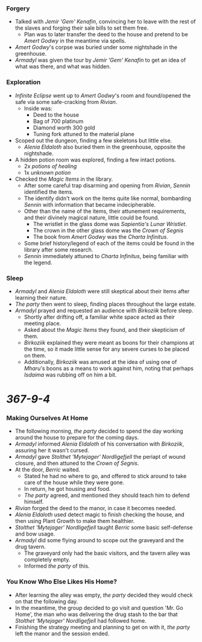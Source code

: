 ### Forgery

* Talked with *Jemir 'Gem' Kenafin*, convincing her to leave with the rest of the slaves and forging their sale bills to set them free.
  * Plan was to later transfer the deed to the house and pretend to be *Amert Godwy* in the meantime via spells.
* *Amert Godwy*'s corpse was buried under some nightshade in the greenhouse.
* *Armadyl* was given the tour by *Jemir 'Gem' Kenafin* to get an idea of what was there, and what was hidden.

### Exploration

* *Infinite Eclipse* went up to *Amert Godwy*'s room and found/opened the safe via some safe-cracking from *Rivian*.
  * Inside was:
    * Deed to the house
    * Bag of 700 platinum
    * Diamond worth 300 gold
    * Tuning fork attuned to the material plane
* Scoped out the dungeon, finding a few skeletons but little else.
  * *Alenia Eldaloth* also buried them in the greenhouse, opposite the nightshade.
* A hidden potion room was explored, finding a few intact potions.
  * 2x *potions of healing*
  * 1x *unknown potion*
* Checked the *Magic Items* in the library.
  * After some careful trap disarming and opening from *Rivian*, *Sennin* identified the items.
  * The identify didn't work on the items quite like normal, bombarding *Sennin* with information that became indecipherable.
  * Other than the name of the items, their attunement requirements, and their divinely magical nature, little could be found.
    * The wristlet in the glass dome was *Sapientia's Lunar Wristlet*.
    * The crown in the other glass dome was the *Crown of Segnis*
    * The book from *Amert Godwy* was the *Charta Infinitus*.
  * Some brief history/legend of each of the items could be found in the library after some research.
  * *Sennin* immediately attuned to *Charta Infinitus*, being familiar with the legend.

### Sleep

* *Armadyl* and *Alenia Eldaloth* were still skeptical about their items after learning their nature.
* *The party* then went to sleep, finding places throughout the large estate.
* *Armadyl* prayed and requested an audience with *Birkoziik* before sleep.
  * Shortly after drifting off, a familiar white space acted as their meeting place.
  * Asked about the *Magic Items* they found, and their skepticism of them.
  * *Birkoziik* explained they were meant as boons for their champions at the time, so it made little sense for any severe curses to be placed on them.
  * Additionally, *Birkoziik* was amused at the idea of using one of *Mharu*'s boons as a means to work against him, noting that perhaps *Isdaima* was rubbing off on him a bit.

# *367-9-4*

### Making Ourselves At Home

* The following morning, *the party* decided to spend the day working around the house to prepare for the coming days.
* *Armadyl* informed *Alenia Eldaloth* of his conversation with *Birkoziik*, assuring her it wasn't cursed.
* *Armadyl* gave *Stolthet 'Mytejager' Nordligefjell* the periapt of wound closure, and then attuned to the *Crown of Segnis*.
* At the door, *Berric* waited.
  * Stated he had no where to go, and offered to stick around to take care of the house while they were gone.
  * In return, he got housing and food.
  * *The party* agreed, and mentioned they should teach him to defend himself.
* *Rivian* forged the deed to the manor, in case it becomes needed.
* *Alenia Eldaloth* used detect magic to finish checking the house, and then using Plant Growth to make them healthier.
* *Stolthet 'Mytejager' Nordligefjell* taught *Berric* some basic self-defense and bow usage.
* *Armadyl* did some flying around to scope out the graveyard and the drug tavern.
  * The graveyard only had the basic visitors, and the tavern alley was completely empty.
  * Informed *the party* of this.

### You Know Who Else Likes His Home?

* After learning the alley was empty, *the party* decided they would check on that the following day.
* In the meantime, the group decided to go visit and question 'Mr. Go Home', the man who was delivering the drug stash to the bar that *Stolthet 'Mytejager' Nordligefjell* had followed home.
* Finishing the strategy meeting and planning to get on with it, *the party* left the manor and the session ended.

